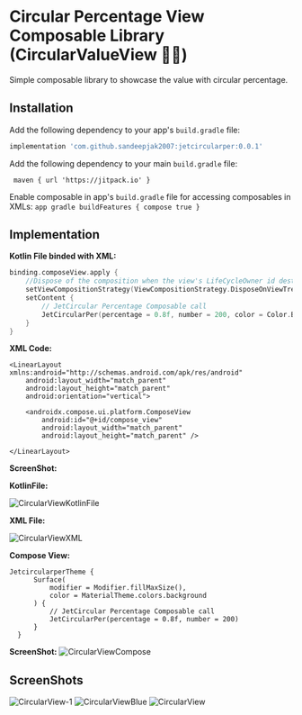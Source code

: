 # Circular Percentage View Composable Library (CircularValueView 💫🍕)

Simple composable library to showcase the value with circular percentage.

## Installation

Add the following dependency to your app's `build.gradle` file:

```gradle
implementation 'com.github.sandeepjak2007:jetcircularper:0.0.1'
```
Add the following dependency to your main `build.gradle` file:

```maingradle
 maven { url 'https://jitpack.io' }
```
Enable composable in app's `build.gradle` file for accessing composables in XMLs:
``app gradle
buildFeatures {
    compose true
}
``
## Implementation

**Kotlin File binded with XML:**
```kotlin View
binding.composeView.apply {
    //Dispose of the composition when the view's LifeCycleOwner id destroyed
    setViewCompositionStrategy(ViewCompositionStrategy.DisposeOnViewTreeLifecycleDestroyed)
    setContent {
        // JetCircular Percentage Composable call
        JetCircularPer(percentage = 0.8f, number = 200, color = Color.Blue)
    }
}
```
**XML Code:**
```
<LinearLayout xmlns:android="http://schemas.android.com/apk/res/android"
    android:layout_width="match_parent"
    android:layout_height="match_parent"
    android:orientation="vertical">

    <androidx.compose.ui.platform.ComposeView
        android:id="@+id/compose_view"
        android:layout_width="match_parent"
        android:layout_height="match_parent" />

</LinearLayout>
```
**ScreenShot:**

**KotlinFile:**

![CircularViewKotlinFile](https://github.com/sandeepjak2007/jetcircularper/assets/16497904/5a6422bc-e580-4760-b5a8-db84ca3925e6)

**XML File:**

![CircularViewXML](https://github.com/sandeepjak2007/jetcircularper/assets/16497904/fedf2083-ddf2-4825-9c01-ea8f424b42ff)

**Compose View:**
``` Compose View
JetcircularperTheme {
      Surface(
          modifier = Modifier.fillMaxSize(),
          color = MaterialTheme.colors.background
      ) {
          // JetCircular Percentage Composable call
          JetCircularPer(percentage = 0.8f, number = 200)
      }
  }
```
**ScreenShot:**
![CircularViewCompose](https://github.com/sandeepjak2007/jetcircularper/assets/16497904/8784efef-3f70-4de9-9659-6668af09af39)

## ScreenShots
![CircularView-1](https://github.com/sandeepjak2007/jetcircularper/assets/16497904/9065d8e8-3a66-4150-a456-4f1c7b26323b)
![CircularViewBlue](https://github.com/sandeepjak2007/jetcircularper/assets/16497904/b0131467-02df-4517-bfef-d6a70d097cbb)
![CircularView](https://github.com/sandeepjak2007/jetcircularper/assets/16497904/71f3ffea-f0ce-4f66-acfe-64005d7d228b)
